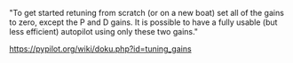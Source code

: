 "To get started retuning from scratch (or on a new boat) set all of the gains to zero, except the P and D gains. It is possible to have a fully usable (but less efficient) autopilot using only these two gains."

https://pypilot.org/wiki/doku.php?id=tuning_gains